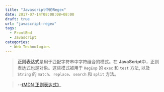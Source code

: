 ```yaml
---
title: "Javascript中的Regex"
date: 2017-07-14T08:08:08+08:00
draft: true
url: "javascript-regex"
tags:
  - FrontEnd
  - Javascript
categories:
  - Web Technologies
---
```


> **正则表达式**是用于匹配字符串中字符组合的模式。在 **JavaScript**中，正则表达式也是对象。这些模式被用于 `RegExp` 的 `exec` 和 `test` 方法, 以及 `String` 的 `match`、`replace`、`search` 和 `split` 方法。

> --[《MDN 正则表达式》](https://developer.mozilla.org/zh-CN/docs/Web/JavaScript/Guide/Regular_Expressions)
